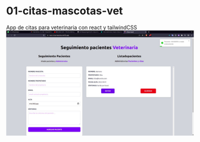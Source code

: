 # 01-citas-mascotas-vet
App de citas para veterinaria con react y tailwindCSS
<img alt="img_app" src="./citas.jpeg" />
